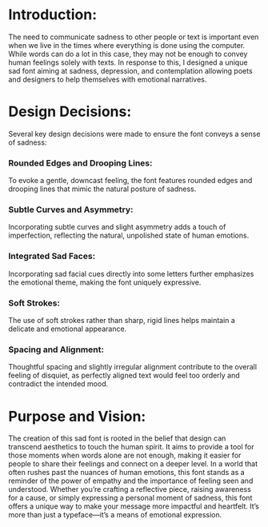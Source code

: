 # Introduction:

The need to communicate sadness to other people or text is important even when we live in the times where everything is done using the computer. While words can do a lot in this case, they may not be enough to convey human feelings solely with texts. In response to this, I designed a unique sad font aiming at sadness, depression, and contemplation allowing poets and designers to help themselves with emotional narratives.

# Design Decisions:
Several key design decisions were made to ensure the font conveys a sense of sadness:
### Rounded Edges and Drooping Lines: 
To evoke a gentle, downcast feeling, the font features rounded edges and drooping lines that mimic the natural posture of sadness.
### Subtle Curves and Asymmetry: 
Incorporating subtle curves and slight asymmetry adds a touch of imperfection, reflecting the natural, unpolished state of human emotions.
### Integrated Sad Faces: 
Incorporating sad facial cues directly into some letters further emphasizes the emotional theme, making the font uniquely expressive.
### Soft Strokes: 
The use of soft strokes rather than sharp, rigid lines helps maintain a delicate and emotional appearance.
### Spacing and Alignment: 
Thoughtful spacing and slightly irregular alignment contribute to the overall feeling of disquiet, as perfectly aligned text would feel too orderly and contradict the intended mood.

# Purpose and Vision:
The creation of this sad font is rooted in the belief that design can transcend aesthetics to touch the human spirit. It aims to provide a tool for those moments when words alone are not enough, making it easier for people to share their feelings and connect on a deeper level. In a world that often rushes past the nuances of human emotions, this font stands as a reminder of the power of empathy and the importance of feeling seen and understood.
Whether you’re crafting a reflective piece, raising awareness for a cause, or simply expressing a personal moment of sadness, this font offers a unique way to make your message more impactful and heartfelt. It’s more than just a typeface—it’s a means of emotional expression.

